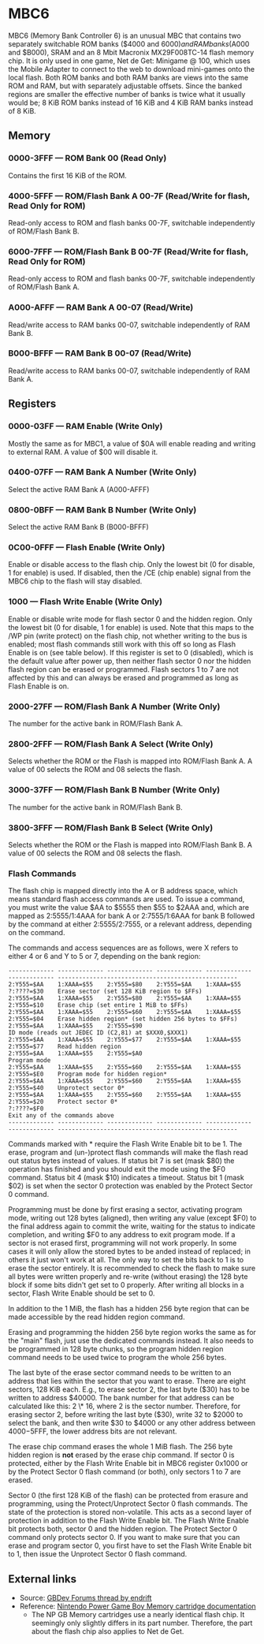 # MBC6

MBC6 (Memory Bank Controller 6) is an unusual MBC that contains two
separately switchable ROM banks ($4000 and $6000) and RAM banks
($A000 and $B000), SRAM and an 8 Mbit Macronix MX29F008TC-14 flash
memory chip. It is only used in one game, Net de Get: Minigame @ 100,
which uses the Mobile Adapter to connect to
the web to download mini-games onto the local flash. Both ROM banks and
both RAM banks are views into the same ROM and RAM, but with separately
adjustable offsets. Since the banked regions are smaller the effective
number of banks is twice what it usually would be; 8 KiB ROM banks
instead of 16 KiB and 4 KiB RAM banks instead of 8 KiB.

## Memory

### 0000-3FFF — ROM Bank 00 (Read Only)

Contains the first 16 KiB of the ROM.

### 4000-5FFF — ROM/Flash Bank A 00-7F (Read/Write for flash, Read Only for ROM)

Read-only access to ROM and flash banks 00-7F, switchable independently
of ROM/Flash Bank B.

### 6000-7FFF — ROM/Flash Bank B 00-7F (Read/Write for flash, Read Only for ROM)

Read-only access to ROM and flash banks 00-7F, switchable independently
of ROM/Flash Bank A.

### A000-AFFF — RAM Bank A 00-07 (Read/Write)

Read/write access to RAM banks 00-07, switchable independently of RAM
Bank B.

### B000-BFFF — RAM Bank B 00-07 (Read/Write)

Read/write access to RAM banks 00-07, switchable independently of RAM
Bank A.

## Registers

### 0000-03FF — RAM Enable (Write Only)

Mostly the same as for MBC1, a value of $0A will enable reading and
writing to external RAM. A value of $00 will disable it.

### 0400-07FF — RAM Bank A Number (Write Only)

Select the active RAM Bank A (A000-AFFF)

### 0800-0BFF — RAM Bank B Number (Write Only)

Select the active RAM Bank B (B000-BFFF)

### 0C00-0FFF — Flash Enable (Write Only)

Enable or disable access to the flash chip. Only the lowest bit (0 for
disable, 1 for enable) is used. If disabled, then the /CE (chip enable)
signal from the MBC6 chip to the flash will stay disabled.

### 1000 — Flash Write Enable (Write Only)

Enable or disable write mode for flash sector 0 and the hidden region.
Only the lowest bit (0 for disable, 1 for enable) is used. Note that
this maps to the /WP pin (write protect) on the flash chip, not whether
writing to the bus is enabled; most flash commands still work with this
off so long as Flash Enable is on (see table below). If this register
is set to 0 (disabled), which is the default value after power up, then
neither flash sector 0 nor the hidden flash region can be erased or
programmed. Flash sectors 1 to 7 are not affected by this and can
always be erased and programmed as long as Flash Enable is on.

### 2000-27FF — ROM/Flash Bank A Number (Write Only)

The number for the active bank in ROM/Flash Bank A.

### 2800-2FFF — ROM/Flash Bank A Select (Write Only)

Selects whether the ROM or the Flash is mapped into ROM/Flash Bank A. A
value of 00 selects the ROM and 08 selects the flash.

### 3000-37FF — ROM/Flash Bank B Number (Write Only)

The number for the active bank in ROM/Flash Bank B.

### 3800-3FFF — ROM/Flash Bank B Select (Write Only)

Selects whether the ROM or the Flash is mapped into ROM/Flash Bank B. A
value of 00 selects the ROM and 08 selects the flash.

### Flash Commands

The flash chip is mapped directly into the A or B address space, which
means standard flash access commands are used. To issue a command, you
must write the value $AA to $5555 then $55 to $2AAA and, which are
mapped as 2:5555/1:4AAA for bank A or 2:7555/1:6AAA for bank B followed
by the command at either 2:5555/2:7555, or a relevant address, depending
on the command.

The commands and access sequences are as follows, were X refers to
either 4 or 6 and Y to 5 or 7, depending on the bank region:

```
------------- ------------- ------------- ------------- ------------- ------------- ---------------------------------------------------
2:Y555=$AA    1:XAAA=$55    2:Y555=$80    2:Y555=$AA    1:XAAA=$55    ?:????=$30    Erase sector (set 128 KiB region to $FFs)
2:Y555=$AA    1:XAAA=$55    2:Y555=$80    2:Y555=$AA    1:XAAA=$55    2:Y555=$10    Erase chip (set entire 1 MiB to $FFs)
2:Y555=$AA    1:XAAA=$55    2:Y555=$60    2:Y555=$AA    1:XAAA=$55    2:Y555=$04    Erase hidden region* (set hidden 256 bytes to $FFs)
2:Y555=$AA    1:XAAA=$55    2:Y555=$90                                              ID mode (reads out JEDEC ID (C2,81) at $XXX0,$XXX1)
2:Y555=$AA    1:XAAA=$55    2:Y555=$77    2:Y555=$AA    1:XAAA=$55    2:Y555=$77    Read hidden region
2:Y555=$AA    1:XAAA=$55    2:Y555=$A0                                              Program mode
2:Y555=$AA    1:XAAA=$55    2:Y555=$60    2:Y555=$AA    1:XAAA=$55    2:Y555=$E0    Program mode for hidden region*
2:Y555=$AA    1:XAAA=$55    2:Y555=$60    2:Y555=$AA    1:XAAA=$55    2:Y555=$40    Unprotect sector 0*
2:Y555=$AA    1:XAAA=$55    2:Y555=$60    2:Y555=$AA    1:XAAA=$55    2:Y555=$20    Protect sector 0*
?:????=$F0                                                                          Exit any of the commands above
------------- ------------- ------------- ------------- ------------- ------------- ---------------------------------------------------
```

Commands marked with \* require the Flash Write Enable bit to be 1. The
erase, program and (un-)protect flash commands will make the flash read
out status bytes instead of values. If status bit 7 is set (mask $80) the
operation has finished and you should exit the mode using the $F0
command. Status bit 4 (mask $10) indicates a timeout. Status bit 1 (mask
$02) is set when the sector 0 protection was enabled by the Protect Sector
0 command.

Programming must be done by first erasing a sector, activating program
mode, writing out 128 bytes (aligned), then writing any value (except
$F0) to the final address again to commit the write, waiting for the
status to indicate completion, and writing $F0 to any address to exit
program mode. If a sector is not erased first, programming will not work
properly. In some cases it will only allow the stored bytes to be anded
instead of replaced; in others it just won't work at all. The only way
to set the bits back to 1 is to erase the sector entirely. It is
recommended to check the flash to make sure all bytes were written
properly and re-write (without erasing) the 128 byte block if some bits
didn't get set to 0 properly. After writing all blocks in a sector,
Flash Write Enable should be set to 0.

In addition to the 1 MiB, the flash has a hidden 256 byte region that can
be made accessible by the read hidden region command.

Erasing and programming the hidden 256 byte region works the same as for
the "main" flash, just use the dedicated commands instead. It also needs
to be programmed in 128 byte chunks, so the program hidden region command
needs to be used twice to program the whole 256 bytes.

The last byte of the erase sector command needs to be written to an
address that lies within the sector that you want to erase. There are
eight sectors, 128 KiB each. E.g., to erase sector 2, the last
byte ($30) has to be written to address $40000. The bank number for
that address can be calculated like this: 2 \* 16, where 2 is the sector
number. Therefore, for erasing sector 2, before writing the last byte
($30), write 32 to $2000 to select the bank, and then write $30 to
$4000 or any other address between $4000-$5FFF, the lower address bits
are not relevant.

The erase chip command erases the whole 1 MiB flash. The 256 byte hidden
region is **not** erased by the erase chip command. If sector 0 is
protected, either by the Flash Write Enable bit in MBC6 register 0x1000
or by the Protect Sector 0 flash command (or both), only sectors 1 to 7
are erased.

Sector 0 (the first 128 KiB of the flash) can be protected from erasure
and programming, using the Protect/Unprotect Sector 0 flash commands.
The state of the protection is stored non-volatile. This acts as a second
layer of protection in addition to the Flash Write Enable bit. The Flash
Write Enable bit protects both, sector 0 and the hidden region. The
Protect Sector 0 command only protects sector 0. If you want to make sure
that you can erase and program sector 0, you first have to set the Flash
Write Enable bit to 1, then issue the Unprotect Sector 0 flash command.

## External links

- Source: [GBDev Forums thread by endrift](http://web.archive.org/web/20240919224258/https://gbdev.gg8.se/forums/viewtopic.php?id=544)
- Reference: [Nintendo Power Game Boy Memory cartridge documentation](http://iceboy.a-singer.de/doc/np_gb_memory.html)
  * The NP GB Memory cartridges use a nearly identical flash chip.
    It seemingly only slightly differs in its part number. Therefore,
    the part about the flash chip also applies to Net de Get.
